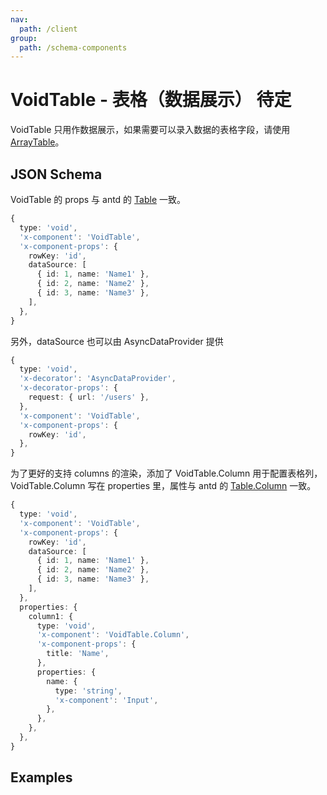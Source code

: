 ```yaml
---
nav:
  path: /client
group:
  path: /schema-components
---
```


# VoidTable - 表格（数据展示） <Badge>待定</Badge>

VoidTable 只用作数据展示，如果需要可以录入数据的表格字段，请使用 [ArrayTable](array-table)。

## JSON Schema

VoidTable 的 props 与 antd 的 [Table](https://ant.design/components/table/#API) 一致。

```ts
{
  type: 'void',
  'x-component': 'VoidTable',
  'x-component-props': {
    rowKey: 'id',
    dataSource: [
      { id: 1, name: 'Name1' },
      { id: 2, name: 'Name2' },
      { id: 3, name: 'Name3' },
    ],
  },
}
```

另外，dataSource 也可以由 AsyncDataProvider 提供

```ts
{
  type: 'void',
  'x-decorator': 'AsyncDataProvider',
  'x-decorator-props': {
    request: { url: '/users' },
  },
  'x-component': 'VoidTable',
  'x-component-props': {
    rowKey: 'id',
  },
}
```

为了更好的支持 columns 的渲染，添加了 VoidTable.Column 用于配置表格列，VoidTable.Column 写在 properties 里，属性与 antd 的 [Table.Column](https://ant.design/components/table/#Column) 一致。

```ts
{
  type: 'void',
  'x-component': 'VoidTable',
  'x-component-props': {
    rowKey: 'id',
    dataSource: [
      { id: 1, name: 'Name1' },
      { id: 2, name: 'Name2' },
      { id: 3, name: 'Name3' },
    ],
  },
  properties: {
    column1: {
      type: 'void',
      'x-component': 'VoidTable.Column',
      'x-component-props': {
        title: 'Name',
      },
      properties: {
        name: {
          type: 'string',
          'x-component': 'Input',
        },
      },
    },
  },
}
```

## Examples

<code src="./demos/demo1.tsx">
